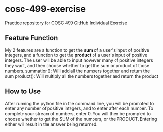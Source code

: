 # cosc-499-exercise

Practice repository for COSC 499 GitHub Individual Exercise

## Feature Function

My 2 features are a function to get the **sum** of a user's input of positive integers, and a function to get the **product** of a user's input of positive integers. The user will be able to input however many of positive integers they want, and then choose whether to get the sum or product of those numbers.
summation(): Will add all the numbers together and return the sum
product(): Will multiply all the numbers together and return the product

## How to Use

After running the python file in the command line, you will be prompted to enter any number of positive integers, and to enter after each number. To complete your stream of numbers, enter 0.
You will then be prompted to choose whether to get the SUM of the numbers, or the PRODUCT. Entering either will result in the answer being returned.

